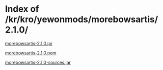 # Index of /kr/kro/yewonmods/morebowsartis/2.1.0/
[morebowsartis-2.1.0.jar](https://www.yewonmvn.kro.kr/kr/kro/yewonmods/morebowsartis/2.1.0/morebowsartis-2.1.0.jar)

[morebowsartis-2.1.0.pom](https://www.yewonmvn.kro.kr/kr/kro/yewonmods/morebowsartis/2.1.0/morebowsartis-2.1.0.pom)

[morebowsartis-2.1.0-sources.jar](https://www.yewonmvn.kro.kr/kr/kro/yewonmods/morebowsartis/2.1.0/morebowsartis-2.1.0-sources.jar)
